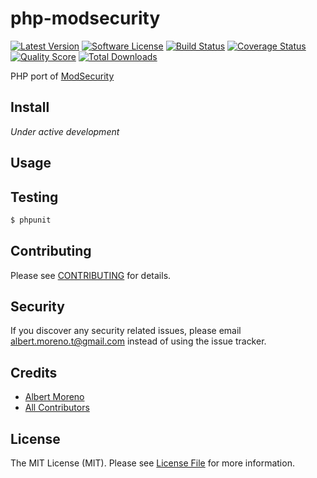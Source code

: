 # php-modsecurity

[![Latest Version](https://img.shields.io/github/release/torrentalle/php-modsecurity.svg?style=flat-square)](https://github.com/torrentalle/php-modsecurity/releases)
[![Software License](https://img.shields.io/badge/license-MIT-brightgreen.svg?style=flat-square)](LICENSE.md)
[![Build Status](https://img.shields.io/travis/torrentalle/php-modsecurity/master.svg?style=flat-square)](https://travis-ci.org/torrentalle/php-modsecurity)
[![Coverage Status](https://img.shields.io/scrutinizer/coverage/g/torrentalle/php-modsecurity.svg?style=flat-square)](https://scrutinizer-ci.com/g/torrentalle/php-modsecurity/code-structure)
[![Quality Score](https://img.shields.io/scrutinizer/g/torrentalle/php-modsecurity.svg?style=flat-square)](https://scrutinizer-ci.com/g/torrentalle/php-modsecurity)
[![Total Downloads](https://img.shields.io/packagist/dt/league/php-modsecurity.svg?style=flat-square)](https://packagist.org/packages/league/php-modsecurity)

PHP port of [ModSecurity]((https://www.modsecurity.org/))

## Install

*Under active development*

## Usage


## Testing

``` bash
$ phpunit
```

## Contributing

Please see [CONTRIBUTING](CONTRIBUTING.md) for details.

## Security

If you discover any security related issues, please email albert.moreno.t@gmail.com instead of using the issue tracker.

## Credits

- [Albert Moreno](https://github.com/torrentalle)
- [All Contributors](../../contributors)

## License

The MIT License (MIT). Please see [License File](LICENSE.md) for more information.
